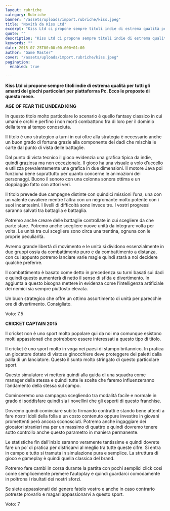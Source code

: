 ```yaml
---
layout: rubriche
category: Rubriche
banner: "/assets/uploads/import.rubriche/kiss.jpeg"
title: "Novità da Kiss Ltd"
excerpt: "Kiss Ltd ci propone sempre titoli indie di estrema qualità per tutti gli amanti dei giochi particolari per piattaforma Pc. Ecco le proposte di questo mese. AGE OF FEAR THE UNDEAD KING In questo titolo molto particolare lo scenario è quello fantasy classico in cui umani e orchi e perfino i non morti combattono fra [&hellip"
quote: ""
description: "Kiss Ltd ci propone sempre titoli indie di estrema qualità per tutti gli amanti dei giochi particolari per piattaforma Pc. Ecco le proposte di questo mese. AGE OF FEAR THE UNDEAD KING In questo titolo molto particolare lo scenario è quello fantasy classico in cui umani e orchi e perfino i non morti combattono fra [&hellip"
keywords: ""
date: 2015-07-25T00:00:00.000+01:00
author: "Game Master"
cover: "/assets/uploads/import.rubriche/kiss.jpeg"
pagination:
  enabled: true

---
```


**[](https://hotmc.com/wp-content/uploads/2015/07/kiss.jpeg)** 
**Kiss Ltd ci propone sempre titoli indie di estrema qualità per tutti gli amanti dei giochi particolari per piattaforma Pc. Ecco le proposte di questo mese.**

**AGE OF FEAR THE UNDEAD KING**

In questo titolo molto particolare lo scenario è quello fantasy classico in cui umani e orchi e perfino i non morti combattono fra di loro per il dominio della terra al tempo conosciuta.

Il titolo è uno strategico a turni in cui oltre alla strategia è necessario anche un buon grado di fortuna grazie alla componente dei dadi che mischia le carte dal punto di vista delle battaglie.

Dal punto di vista tecnico il gioco evidenzia una grafica tipica da indie, quindi graziosa ma non eccezionale. Il gioco ha una visuale a volo d’uccello e utilizza prevalentemente una grafica in due dimensioni. Il motore Java poi funziona bene soprattutto per quanto concerne le animazioni dei personaggi. Buono il sonoro con una colonna sonora ottima e un doppiaggio fatto con attori veri.

[](https://hotmc.com/wp-content/uploads/2015/07/age.jpg)

Il titolo prevede due campagne distinte con quindici missioni l’una, una con un valente cavaliere mentre l’altra con un negromante molto potente con i suoi incantesimi. I livelli di difficoltà sono invece tre. I vostri progressi saranno salvati tra battaglia e battaglia.

Potremo anche creare delle battaglie controllate in cui scegliere da che parte stare. Potremo anche scegliere nuove unità da integrare volta per volta. Le unità tra cui scegliere sono circa una trentina, ognuna con le proprie peculiarità.

Avremo grande libertà di movimento e le unità si dividono essenzialmente in due gruppi ossia da combattimento puro e da combattimento a distanza, con cui appunto potremo lanciare varie magie quindi starà a noi decidere qualche preferire.

Il combattimento è basato come detto in precedenza su turni basati sui dadi e quindi questo aumenterà di netto il senso di sfida e divertimento. In aggiunta a questo bisogna mettere in evidenza come l’intelligenza artificiale dei nemici sia sempre piuttosto elevata.

Un buon strategico che offre un ottimo assortimento di unità per parecchie ore di divertimento. Consigliato.

Voto: 7.5

**CRICKET CAPTAIN 2015**

Il cricket non è uno sport molto popolare qui da noi ma comunque esistono molti appassionati che potrebbero essere interessati a questo tipo di titolo.

Il cricket è uno sport molto in voga nei paesi di stampo britannico. In pratica un giocatore dotato di vistose ginocchiere deve proteggere dei paletti dalla palla di un lanciatore. Questo il sunto molto stringato di questo particolare sport.

Questo simulatore vi metterà quindi alla guida di una squadra come manager della stessa e quindi tutte le scelte che faremo influenzeranno l’andamento della stessa sul campo.

Cominceremo una campagna scegliendo tra modalità facile e normale in grado di soddisfare quindi sia i novellini che gli esperti di questo franchise.

[](https://hotmc.com/wp-content/uploads/2015/07/cricket.jpg)

Dovremo quindi cominciare subito firmando contratti e stando bene attenti a fare nostri idoli della folla a un costo contenuto oppure investire in giovani promettenti però ancora sconosciuti. Potremo anche ingaggiare dei giocatori stranieri ma per un massimo di quattro e quindi dovremo tenere sotto controllo anche questo parametro in maniera permanente.

Le statistiche fin dall’inizio saranno veramente tantissime e quindi dovrete fare un po’ di pratica per districarvi al meglio tra tutte queste cifre. Si entra in campo e tutto si tramuta in simulazione pura e semplice. La struttura di gioco e gameplay è quindi quella classica del brand.

Potremo fare cambi in corsa durante la partita con pochi semplici click così come semplicemente premere l’autoplay e quindi guardarci comodamente in poltrona i risultati dei nostri sforzi.

Se siete appassionati del genere fatelo vostro e anche in caso contrario potreste provarlo e magari appassionarvi a questo sport.

Voto: 7